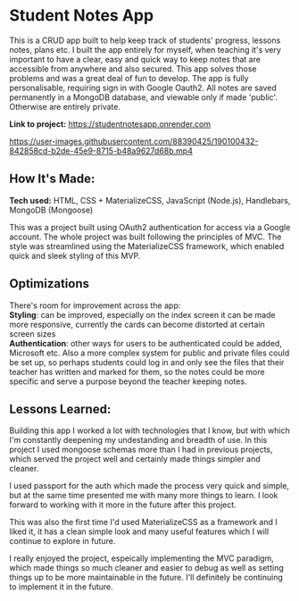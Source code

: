 # Student Notes App
This is a CRUD app built to help keep track of students' progress, lessons notes, plans etc. I built the app entirely for myself, when teaching it's very important to have a clear, easy and quick way to keep notes that are accessible from anywhere and also secured. This app solves those problems and was a great deal of fun to develop. The app is fully personalisable, requiring sign in with Google Oauth2. All notes are saved permanently in a MongoDB database, and viewable only if made 'public'. Otherwise are entirely private.

**Link to project:** https://studentnotesapp.onrender.com

https://user-images.githubusercontent.com/88390425/190100432-842858cd-b2de-45e9-8715-b48a9627d68b.mp4



## How It's Made:

**Tech used:** HTML, CSS + MaterializeCSS, JavaScript (Node.js), Handlebars, MongoDB (Mongoose)

This was a project built using OAuth2 authentication for access via a Google account. The whole project was built following the principles of MVC. The style was streamlined using the MaterializeCSS framework, which enabled quick and sleek styling of this MVP.

## Optimizations

There's room for improvement across the app:
<br/>
**Styling**: can be improved, especially on the index screen it can be made more responsive, currently the cards can become distorted at certain screen sizes
<br/>
**Authentication**: other ways for users to be authenticated could be added, Microsoft etc. Also a more complex system for public and private files could be set up, so perhaps students could log in and only see the files that their teacher has written and marked for them, so the notes could be more specific and serve a purpose beyond the teacher keeping notes.


## Lessons Learned:

Building this app I worked a lot with technologies that I know, but with which I'm constantly deepening my undestanding and breadth of use. In this project I used mongoose schemas more than I had in previous projects, which served the project well and certainly made things simpler and cleaner.

I used passport for the auth which made the process very quick and simple, but at the same time presented me with many more things to learn. I look forward to working with it more in the future after this project.

This was also the first time I'd used MaterializeCSS as a framework and I liked it, it has a clean simple look and many useful features which I will continue to explore in future. 

I really enjoyed the project, espeically implementing the MVC paradigm, which made things so much cleaner and easier to debug as well as setting things up to be more maintainable in the future. I'll definitely be continuing to implement it in the future.
